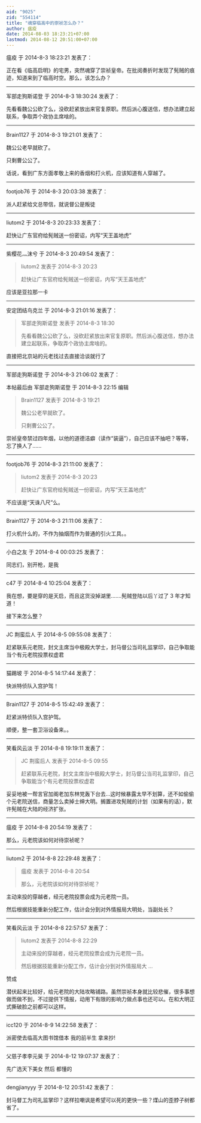 ```yaml
---
aid: "9025"
zid: "554114"
title: "魂穿临高中的崇祯怎么办？"
author: 瘟疫
date: 2014-08-03 18:23:21+07:00
lastmod: 2014-08-12 20:51:00+07:00
---
```


瘟疫 于 2014-8-3 18:23:21 发表了：

正在看《临高启明》的宅男，突然魂穿了崇祯皇帝。在批阅奏折时发现了髡贼的痕迹，知道来到了临高时空。那么，该怎么办？

---

军部走狗斯诺登 于 2014-8-3 18:30:24 发表了：

先看看魏公公砍了么，没砍赶紧放出来官复原职。然后派心腹送信，想办法建立起联系，争取弄个政协主席啥的。

---

Brain1127 于 2014-8-3 19:21:01 发表了：

魏公公老早就砍了。

只剩曹公公了。

话说，看到广东方面孝敬上来的香烟和打火机，应该知道有人穿越了。

---

footjob76 于 2014-8-3 20:03:38 发表了：

派人赶紧给文总带信，就说督公是叛徒

---

liutom2 于 2014-8-3 20:23:33 发表了：

赶快让广东官府给髡贼送一份密诏，内写“天王盖地虎”

---

紫樱花灬沫兮 于 2014-8-3 20:49:54 发表了：

> liutom2 发表于 2014-8-3 20:23
>
> 赶快让广东官府给髡贼送一份密诏，内写“天王盖地虎”

应该是亚拉那一卡

---

安定团结鸟克兰 于 2014-8-3 21:01:16 发表了：

> 军部走狗斯诺登 发表于 2014-8-3 18:30
>
> 先看看魏公公砍了么，没砍赶紧放出来官复原职。然后派心腹送信，想办法建立起联系，争取弄个政协主席啥的。

直接把北京站的元老找过去直接洽谈就行了

---

军部走狗斯诺登 于 2014-8-3 21:06:02 发表了：

本帖最后由 军部走狗斯诺登 于 2014-8-3 22:15 编辑

> Brain1127 发表于 2014-8-3 19:21
>
> 魏公公老早就砍了。
>
> 只剩曹公公了。

崇祯皇帝禁过四年烟，以他的道德洁癖（读作“装逼”），自己应该不抽吧？等等，忘了换人了……

---

footjob76 于 2014-8-3 21:11:00 发表了：

> liutom2 发表于 2014-8-3 20:23
>
> 赶快让广东官府给髡贼送一份密诏，内写“天王盖地虎”

不应该是“天诛八尺”么。

---

Brain1127 于 2014-8-3 21:11:06 发表了：

打火机什么的，不作为抽烟而作为普通的引火工具。。

---

小白之友 于 2014-8-4 00:03:25 发表了：

同志们，别开枪，是我

---

c47 于 2014-8-4 10:25:04 发表了：

我在想，要是穿的是天启，而且这货没掉湖里.......髡贼登陆以后丫过了 3 年才知道！

接下来怎么整？

---

JC 荆蛮后人 于 2014-8-5 09:55:08 发表了：

赶紧联系元老院，封文主席当中极殿大学士，封马督公当司礼监掌印，自己争取能当个有元老院投票权虚君

---

猫踢坡 于 2014-8-5 14:17:44 发表了：

快派特侦队入宫护驾！

---

Brain1127 于 2014-8-5 15:42:49 发表了：

赶紧派特侦队入宫护驾。

顺便，整一套卫浴设备来。。

---

笑看风云淡 于 2014-8-8 19:19:11 发表了：

> JC 荆蛮后人 发表于 2014-8-5 09:55
>
> 赶紧联系元老院，封文主席当中极殿大学士，封马督公当司礼监掌印，自己争取能当个有元老院投票权虚君

妥妥地被一帮言官加阁老加东林党轰下台去...这时候暴露太早不划算，还不如偷偷个元老院送信，商量怎么卖掉士绅大明。搁置进攻髡贼的计划（如果有的话），默许髡贼在大陆的经济扩张。

---

瘟疫 于 2014-8-8 20:54:19 发表了：

那么，元老院该如何对待崇祯呢？

---

liutom2 于 2014-8-8 22:29:48 发表了：

> 瘟疫 发表于 2014-8-8 20:54
>
> 那么，元老院该如何对待崇祯呢？

主动来投的穿越者，经元老院投票会成为元老院一员。

然后根据技能重新分配工作，估计会分到对外情报局大明处，当副处长？

---

笑看风云淡 于 2014-8-8 22:57:57 发表了：

> liutom2 发表于 2014-8-8 22:29
>
> 主动来投的穿越者，经元老院投票会成为元老院一员。
>
> 然后根据技能重新分配工作，估计会分到对外情报局大 ...

赞成

潜伏起来比较好，给元老院的大陆攻略铺路。虽然崇祯本身就比较悲催，很多事想做而做不到，不过提供下情报，动用下有限的影响力做点事也还可以。在和大明正式撕破脸之前都可以这样。

---

icc120 于 2014-8-9 14:22:58 发表了：

派密使去临高大图书馆借本 我的前半生 拿来抄!

---

父慈子孝李元昊 于 2014-8-12 19:07:37 发表了：

先广选天下美女 然后 都懂的

---

dengjianyyy 于 2014-8-12 20:51:42 发表了：

封马督工为司礼监掌印？这样拉嘲讽是希望可以死的更快一些？煤山的歪脖子树都省了。

---
